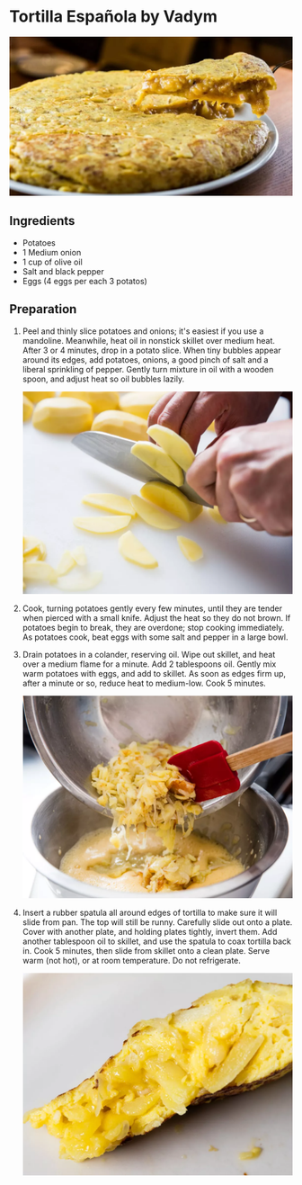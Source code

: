 # Tortilla Española by Vadym

![tortilla](../img/tortilla/tortilla.webp)

## Ingredients
- Potatoes
- 1 Medium onion
- 1 cup of olive oil
- Salt and black pepper
- Eggs (4 eggs per each 3 potatos)


## Preparation

1. Peel and thinly slice potatoes and onions; it's easiest if you use a mandoline. Meanwhile, heat oil in nonstick skillet over medium heat. After 3 or 4 minutes, drop in a potato slice. When tiny bubbles appear around its edges, add potatoes, onions, a good pinch of salt and a liberal sprinkling of pepper. Gently turn mixture in oil with a wooden spoon, and adjust heat so oil bubbles lazily.

    ![tortilla](../img/tortilla/1.webp)

2. Cook, turning potatoes gently every few minutes, until they are tender when pierced with a small knife. Adjust the heat so they do not brown. If potatoes begin to break, they are overdone; stop cooking immediately. As potatoes cook, beat eggs with some salt and pepper in a large bowl.

3. Drain potatoes in a colander, reserving oil. Wipe out skillet, and heat over a medium flame for a minute. Add 2 tablespoons oil. Gently mix warm potatoes with eggs, and add to skillet. As soon as edges firm up, after a minute or so, reduce heat to medium-low. Cook 5 minutes.

    ![tortilla](../img/tortilla/2.webp)

4. Insert a rubber spatula all around edges of tortilla to make sure it will slide from pan. The top will still be runny. Carefully slide out onto a plate. Cover with another plate, and holding plates tightly, invert them. Add another tablespoon oil to skillet, and use the spatula to coax tortilla back in. Cook 5 minutes, then slide from skillet onto a clean plate. Serve warm (not hot), or at room temperature. Do not refrigerate.

    ![tortilla](../img/tortilla/3.webp)